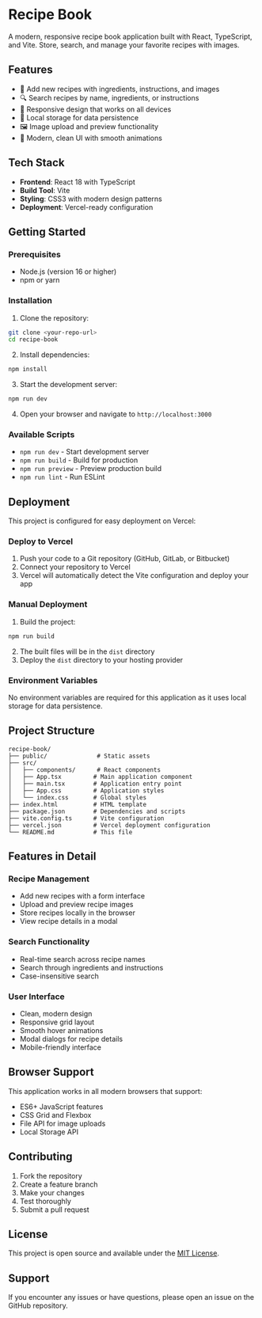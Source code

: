 # Recipe Book

A modern, responsive recipe book application built with React, TypeScript, and Vite. Store, search, and manage your favorite recipes with images.

## Features

- 📝 Add new recipes with ingredients, instructions, and images
- 🔍 Search recipes by name, ingredients, or instructions
- 📱 Responsive design that works on all devices
- 💾 Local storage for data persistence
- 🖼️ Image upload and preview functionality
- 🎨 Modern, clean UI with smooth animations

## Tech Stack

- **Frontend**: React 18 with TypeScript
- **Build Tool**: Vite
- **Styling**: CSS3 with modern design patterns
- **Deployment**: Vercel-ready configuration

## Getting Started

### Prerequisites

- Node.js (version 16 or higher)
- npm or yarn

### Installation

1. Clone the repository:
```bash
git clone <your-repo-url>
cd recipe-book
```

2. Install dependencies:
```bash
npm install
```

3. Start the development server:
```bash
npm run dev
```

4. Open your browser and navigate to `http://localhost:3000`

### Available Scripts

- `npm run dev` - Start development server
- `npm run build` - Build for production
- `npm run preview` - Preview production build
- `npm run lint` - Run ESLint

## Deployment

This project is configured for easy deployment on Vercel:

### Deploy to Vercel

1. Push your code to a Git repository (GitHub, GitLab, or Bitbucket)
2. Connect your repository to Vercel
3. Vercel will automatically detect the Vite configuration and deploy your app

### Manual Deployment

1. Build the project:
```bash
npm run build
```

2. The built files will be in the `dist` directory
3. Deploy the `dist` directory to your hosting provider

### Environment Variables

No environment variables are required for this application as it uses local storage for data persistence.

## Project Structure

```
recipe-book/
├── public/              # Static assets
├── src/
│   ├── components/      # React components
│   ├── App.tsx         # Main application component
│   ├── main.tsx        # Application entry point
│   ├── App.css         # Application styles
│   └── index.css       # Global styles
├── index.html          # HTML template
├── package.json        # Dependencies and scripts
├── vite.config.ts      # Vite configuration
├── vercel.json         # Vercel deployment configuration
└── README.md           # This file
```

## Features in Detail

### Recipe Management
- Add new recipes with a form interface
- Upload and preview recipe images
- Store recipes locally in the browser
- View recipe details in a modal

### Search Functionality
- Real-time search across recipe names
- Search through ingredients and instructions
- Case-insensitive search

### User Interface
- Clean, modern design
- Responsive grid layout
- Smooth hover animations
- Modal dialogs for recipe details
- Mobile-friendly interface

## Browser Support

This application works in all modern browsers that support:
- ES6+ JavaScript features
- CSS Grid and Flexbox
- File API for image uploads
- Local Storage API

## Contributing

1. Fork the repository
2. Create a feature branch
3. Make your changes
4. Test thoroughly
5. Submit a pull request

## License

This project is open source and available under the [MIT License](LICENSE).

## Support

If you encounter any issues or have questions, please open an issue on the GitHub repository.